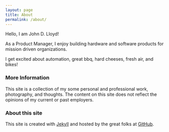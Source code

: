 ```yaml
---
layout: page
title: About
permalink: /about/
---
```


Hello, I am John D. Lloyd!

As a Product Manager, I enjoy building hardware and software products for mission driven organizations. 

I get excited about automation, great bbq, hard cheeses, fresh air, and bikes!

### More Information

This site is a collection of my some personal and professional work, photography, and thoughts. The content on this site does not reflect the opinions of my current or past employers.
### About this site

This site is created with [Jekyll](https://jekyllrb.com) and hosted by the great folks at [GitHub](https://pages.github.com).
